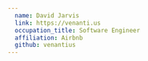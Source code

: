 ```yaml
---
  name: David Jarvis
  link: https://venanti.us
  occupation_title: Software Engineer
  affiliation: Airbnb
  github: venantius
---
```

